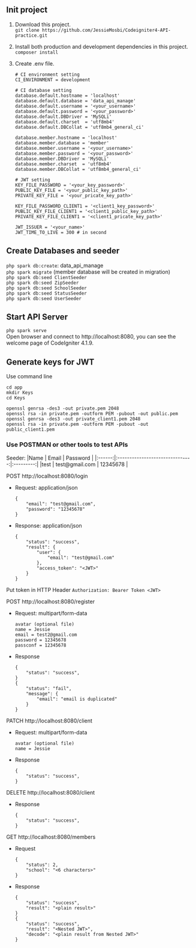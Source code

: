 ## Init project

1. Download this project.   
`git clone https://github.com/JessieMosbi/Codeigniter4-API-practice.git`

2. Install both production and development dependencies in this project.   
`composer install`

3. Create .env file.
    ```
    # CI environment setting
    CI_ENVIRONMENT = development

    # CI database setting
    database.default.hostname = 'localhost'
    database.default.database = 'data_api_manage'
    database.default.username = '<your_username>'
    database.default.password = '<your_password>'
    database.default.DBDriver = 'MySQLi'
    database.default.charset  = 'utf8mb4'
    database.default.DBCollat = 'utf8mb4_general_ci'

    database.member.hostname = 'localhost'
    database.member.database = 'member'
    database.member.username = '<your_username>'
    database.member.password = '<your_password>'
    database.member.DBDriver = 'MySQLi'
    database.member.charset  = 'utf8mb4'
    database.member.DBCollat = 'utf8mb4_general_ci'

    # JWT setting
    KEY_FILE_PASSWORD = '<your_key_password>'
    PUBLIC_KEY_FILE = '<your_public_key_path>'
    PRIVATE_KEY_FILE = '<your_pricate_key_path>'

    KEY_FILE_PASSWORD_CLIENT1 = '<client1_key_password>'
    PUBLIC_KEY_FILE_CLIENT1 = '<client1_public_key_path>'
    PRIVATE_KEY_FILE_CLIENT1 = '<client1_pricate_key_path>'

    JWT_ISSUER = '<your_name>'
    JWT_TIME_TO_LIVE = 300 # in second
    ```

## Create Databases and seeder
`php spark db:create`: data_api_manage   
`php spark migrate` (member database will be created in migration)   
`php spark db:seed ClientSeeder`   
`php spark db:seed ZipSeeder`   
`php spark db:seed SchoolSeeder`   
`php spark db:seed StatusSeeder`   
`php spark db:seed UserSeeder`   

## Start API Server
`php spark serve`   
Open browser and connect to http://localhost:8080, you can see the welcome page of CodeIgniter 4.1.9.

## Generate keys for JWT
Use command line   
```
cd app
mkdir Keys
cd Keys

openssl genrsa -des3 -out private.pem 2048
openssl rsa -in private.pem -outform PEM -pubout -out public.pem
openssl genrsa -des3 -out private_client1.pem 2048
openssl rsa -in private.pem -outform PEM -pubout -out public_client1.pem
```

### Use POSTMAN or other tools to test APIs

Seeder: 
|Name    | Email                           | Password  |
|:------:|:-------------------------------:|:---------:|
|test    | test<span>@gmail.com</span>     | 12345678  |

POST http://localhost:8080/login
- Request: application/json
  ```
  {
      "email": "test@gmail.com",
      "password": "12345678"
  }
  ```
- Response: application/json
  ```
  {
      "status": "success",
      "result": {
          "user": {
              "email": "test@gmail.com"
          },
          "access_token": "<JWT>"
      }
  }
  ```

Put token in HTTP Header `Authorization: Bearer Token <JWT>`

POST http://localhost:8080/register   
- Request: multipart/form-data
  ```
  avatar (optional file)
  name = Jessie
  email = test2@gmail.com
  password = 12345678
  passconf = 12345678
  ```
- Response
  ```
  {
      "status": "success",
  }
  {
      "status": "fail",
      "message": {
          "email": "email is duplicated"
      }
  }
  ```

PATCH http://localhost:8080/client   
- Request: multipart/form-data
  ```
  avatar (optional file)
  name = Jessie
  ```
- Response
  ```
  {
      "status": "success",
  }
  ```

DELETE http://localhost:8080/client   
- Response
  ```
  {
      "status": "success",
  }
  ```

GET http://localhost:8080/members   
- Request
  ```
  {
      "status": 2,
      "school": "<6 characters>"
  }
  ```
- Response
  ```
  {
      "status": "success",
      "result": "<plain result>"
  }
  {
      "status": "success",
      "result": "<Nested JWT>",
      "decode": "<plain result from Nested JWT>"
  }
  ```
